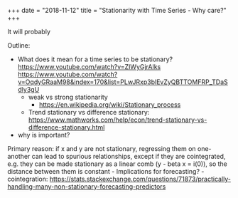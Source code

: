 +++
date = "2018-11-12"
title = "Stationarity with Time Series - Why care?"
+++

It will probably 

Outline:
- What does it mean for a time series to be stationary?
https://www.youtube.com/watch?v=ZIWyGjrAlks
https://www.youtube.com/watch?v=OqdyGRaaM98&index=170&list=PLwJRxp3blEvZyQBTTOMFRP_TDaSdly3gU
    - weak vs strong stationarity
        - https://en.wikipedia.org/wiki/Stationary_process
    - Trend stationary vs difference stationary: https://www.mathworks.com/help/econ/trend-stationary-vs-difference-stationary.html
- why is important?

Primary reason: if x and y are not stationary, regressing them on one-another can lead to spurious relationships, except if they are cointegrated, e.g. they can be made stationary as a linear comb (y - beta x = i(0)), so the distance between them is constant
    - Implications for forecasting?
    - cointegration: https://stats.stackexchange.com/questions/71873/practically-handling-many-non-stationary-forecasting-predictors
